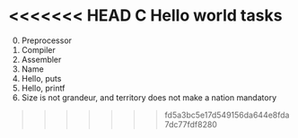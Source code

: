 <<<<<<< HEAD
C Hello world tasks
=======
0. Preprocessor
1. Compiler
2. Assembler
3. Name
4. Hello, puts
5. Hello, printf
6. Size is not grandeur, and territory does not make a nation
mandatory

>>>>>>> fd5a3bc5e17d549156da644e8fda7dc77fdf8280
